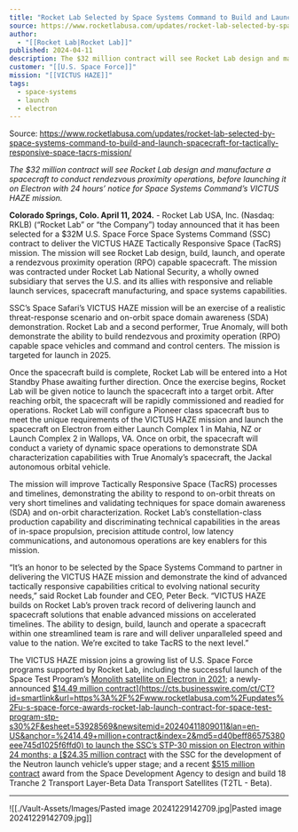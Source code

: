 ```yaml
---
title: "Rocket Lab Selected by Space Systems Command to Build and Launch Spacecraft for Tactically Responsive Space (TacRS) Mission "
source: https://www.rocketlabusa.com/updates/rocket-lab-selected-by-space-systems-command-to-build-and-launch-spacecraft-for-tactically-responsive-space-tacrs-mission/
author:
  - "[[Rocket Lab|Rocket Lab]]"
published: 2024-04-11
description: The $32 million contract will see Rocket Lab design and manufacture a spacecraft to conduct rendezvous proximity operations, before launching it on Electron with 24 hours’ notice for Space Systems Command’s VICTUS HAZE mission.
customer: "[[U.S. Space Force]]"
mission: "[[VICTUS HAZE]]"
tags:
  - space-systems
  - launch
  - electron
---
```


Source: https://www.rocketlabusa.com/updates/rocket-lab-selected-by-space-systems-command-to-build-and-launch-spacecraft-for-tactically-responsive-space-tacrs-mission/

*The $32 million contract will see Rocket Lab design and manufacture a spacecraft to conduct rendezvous proximity operations, before launching it on Electron with 24 hours’ notice for Space Systems Command’s VICTUS HAZE mission.*

**Colorado Springs, Colo. April 11, 2024.** - Rocket Lab USA, Inc. (Nasdaq: RKLB) (“Rocket Lab” or “the Company”) today announced that it has been selected for a $32M U.S. Space Force Space Systems Command (SSC) contract to deliver the VICTUS HAZE Tactically Responsive Space (TacRS) mission. The mission will see Rocket Lab design, build, launch, and operate a rendezvous proximity operation (RPO) capable spacecraft. The mission was contracted under Rocket Lab National Security, a wholly owned subsidiary that serves the U.S. and its allies with responsive and reliable launch services, spacecraft manufacturing, and space systems capabilities.

SSC’s Space Safari’s VICTUS HAZE mission will be an exercise of a realistic threat-response scenario and on-orbit space domain awareness (SDA) demonstration. Rocket Lab and a second performer, True Anomaly, will both demonstrate the ability to build rendezvous and proximity operation (RPO) capable space vehicles and command and control centers. The mission is targeted for launch in 2025.

Once the spacecraft build is complete, Rocket Lab will be entered into a Hot Standby Phase awaiting further direction. Once the exercise begins, Rocket Lab will be given notice to launch the spacecraft into a target orbit. After reaching orbit, the spacecraft will be rapidly commissioned and readied for operations. Rocket Lab will configure a Pioneer class spacecraft bus to meet the unique requirements of the VICTUS HAZE mission and launch the spacecraft on Electron from either Launch Complex 1 in Mahia, NZ or Launch Complex 2 in Wallops, VA. Once on orbit, the spacecraft will conduct a variety of dynamic space operations to demonstrate SDA characterization capabilities with True Anomaly’s spacecraft, the Jackal autonomous orbital vehicle.

The mission will improve Tactically Responsive Space (TacRS) processes and timelines, demonstrating the ability to respond to on-orbit threats on very short timelines and validating techniques for space domain awareness (SDA) and on-orbit characterization. Rocket Lab’s constellation-class production capability and discriminating technical capabilities in the areas of in-space propulsion, precision attitude control, low latency communications, and autonomous operations are key enablers for this mission.

“It’s an honor to be selected by the Space Systems Command to partner in delivering the VICTUS HAZE mission and demonstrate the kind of advanced tactically responsive capabilities critical to evolving national security needs,” said Rocket Lab founder and CEO, Peter Beck. “VICTUS HAZE builds on Rocket Lab’s proven track record of delivering launch and spacecraft solutions that enable advanced missions on accelerated timelines. The ability to design, build, launch and operate a spacecraft within one streamlined team is rare and will deliver unparalleled speed and value to the nation. We’re excited to take TacRS to the next level.”

The VICTUS HAZE mission joins a growing list of U.S. Space Force programs supported by Rocket Lab, including the successful launch of the Space Test Program’s [Monolith satellite on Electron in 2021](https://cts.businesswire.com/ct/CT?id=smartlink&url=https%3A%2F%2Fwww.rocketlabusa.com%2Fmissions%2Fmissions-launched%2Fits-a-little-chile-up-here%2F&esheet=53928569&newsitemid=20240411809011&lan=en-US&anchor=Monolith+satellite+on+Electron+in+2021&index=1&md5=d71651c7aac744ae1ce167652fbd5f15); a newly-announced [$14.49 million contract](https://cts.businesswire.com/ct/CT?id=smartlink&url=https%3A%2F%2Fwww.rocketlabusa.com%2Fupdates%2Fu-s-space-force-awards-rocket-lab-launch-contract-for-space-test-program-stp-s30%2F&esheet=53928569&newsitemid=20240411809011&lan=en-US&anchor=%2414.49+million+contract&index=2&md5=d40beff86575380eee745d1025f6ffd0) to launch the SSC’s STP-30 mission on Electron within 24 months; a [$24.35 million contract](https://cts.businesswire.com/ct/CT?id=smartlink&url=https%3A%2F%2Fwww.rocketlabusa.com%2Fupdates%2Frocket-lab-wins-24m-u-s-space-force-contract-to-develop-neutron-upper-stage%2F&esheet=53928569&newsitemid=20240411809011&lan=en-US&anchor=%2424.35+million+contract&index=3&md5=bc301ad5c0e2af0d3ed81b97a20374de) with the SSC for the development of the Neutron launch vehicle’s upper stage; and a recent [$515 million contract](https://cts.businesswire.com/ct/CT?id=smartlink&url=https%3A%2F%2Fwww.rocketlabusa.com%2Fupdates%2Frocket-lab-makes-its-defense-prime-debut-with-0-5-billion-contract-to-design-and-build-satellite-constellation-for-space-development-agency%2F&esheet=53928569&newsitemid=20240411809011&lan=en-US&anchor=%24515+million+contract&index=4&md5=f705e07944c6c68d232d36a2d2cecaaf) award from the Space Development Agency to design and build 18 Tranche 2 Transport Layer-Beta Data Transport Satellites (T2TL - Beta).

---

![[./Vault-Assets/Images/Pasted image 20241229142709.jpg|Pasted image 20241229142709.jpg]]